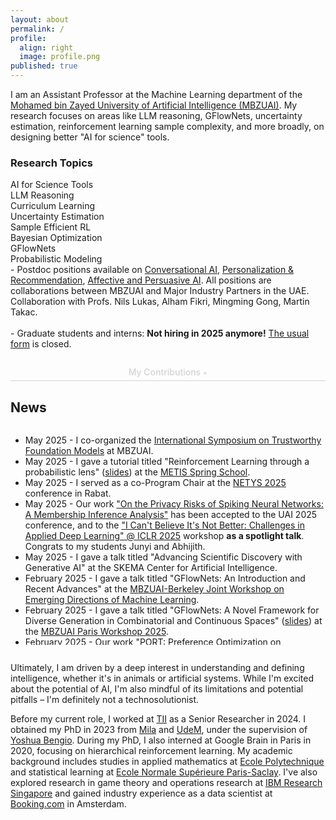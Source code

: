 ```yaml
---
layout: about
permalink: /
profile:
  align: right
  image: profile.png
published: true
---
```


<div class="intro-section">
  <p class="lead-text">
    I am an Assistant Professor at the Machine Learning department of the <a href="https://mbzuai.ac.ae/" target="_blank">Mohamed bin Zayed University of Artificial Intelligence (MBZUAI)</a>. My research focuses on areas like LLM reasoning, GFlowNets, uncertainty estimation, reinforcement learning sample complexity, and more broadly, on designing better "AI for science" tools.
  </p>



  <div class="research-topics">
    <h3>Research Topics</h3>
    <div class="topic-grid">
      <div class="topic-item">AI for Science Tools</div>
      <div class="topic-item">LLM Reasoning</div>
      <div class="topic-item">Curriculum Learning</div>
      <div class="topic-item">Uncertainty Estimation</div>
      <div class="topic-item">Sample Efficient RL</div>
      <div class="topic-item">Bayesian Optimization</div>
      <div class="topic-item">GFlowNets</div>
      <div class="topic-item">Probabilistic Modeling</div>
    </div>
  </div>

  <div class="highlight-box">
    - Postdoc positions available on <a href="https://apply.interfolio.com/167844">Conversational AI</a>, <a href="https://apply.interfolio.com/167795">Personalization & Recommendation</a>, <a href="https://apply.interfolio.com/167791">Affective and Persuasive AI</a>. All positions are collaborations between MBZUAI and Major Industry Partners in the UAE. Collaboration with Profs. Nils Lukas, Alham Fikri, Mingming Gong, Martin Takac.
    <br><br>
    - Graduate students and interns: <span class="highlight-text"><b>Not hiring in 2025 anymore!</b></span> 
    <a href="https://forms.gle/y8pgujVkaVeV5kVm7">The usual form</a> is closed. 
  </div>

  <div class="my-contributions" style="margin-top: 2em; ">
    <h3 id="contributions-toggle" style="cursor: pointer; text-align: center; color: #d3d3d3; display: block; border-bottom: 1px solid #d3d3d3; padding-bottom: 5px; user-select: none; font-size: 1em; font-weight: 500; margin: auto;">
      My Contributions
      <span id="contributions-icon" style="color: #d3d3d3; font-size: 0.8em;">+</span>
    </h3>
    <div id="contributions-content" style="display: none; text-align: left;">
      <p>
        I build more capable and reliable AI. My research focuses on teaching machines to reason, plan, and generate diverse solutions under uncertainty.
      </p>
      <p>
        My work is centered on three key areas:
      </p>
      <ol style="padding-left: 20px;">
        <li style="margin-bottom: 1em;">
          <strong>Developing Novel Methods:</strong> I am a core contributor to <strong>Generative Flow Networks (GFlowNets)</strong>, a modern framework for structured probabilistic sampling. I also design new techniques for crucial problems like <strong>uncertainty estimation (DEUP)</strong> and <strong>efficient curriculum learning</strong>.
        </li>
        <li style="margin-bottom: 1em;">
          <strong>Advancing Large Language Models:</strong> I apply these methods to improve the reasoning and alignment of LLMs, with projects focused on enhancing multi-step logic and fine-tuning models with human preferences.
        </li>
        <li style="margin-bottom: 1em;">
          <strong>Building Tools for the Community:</strong> I believe in advancing science through shared tools. I created the <strong><code><a href="https://github.com/saleml/torchgfn" target="_blank">torchgfn</a></code></strong> library for GFlowNets and have co-led the development of benchmarks like <strong><a href="https://minigrid.farama.org/" target="_blank">BabyAI</a></strong>, <strong><a href="https://github.com/mbzuai-nlp/finchain" target="_blank">FinChain</a></strong>, and <strong><a href="https://github.com/choukrani/llm-babybench" target="_blank">LLM-BabyBench</a></strong>.
        </li>
      </ol>
      <p>
        Ultimately, I aim to create AI systems that are robust, creative, and trustworthy enough for real-world deployment.
      </p>
    </div>
  </div>
</div>

<div class="news" style="margin-top: 2em;">
<h2>News</h2>
<div style="max-height: 25em; overflow-y: auto;">
<ul>
    <li><span class="news-date">May 2025</span> - I co-organized the <a href="https://istfm.github.io/index.html" target="_blank">International Symposium on Trustworthy Foundation Models</a> at MBZUAI.</li>   
  <li><span class="news-date">May 2025</span> - I gave a tutorial titled "Reinforcement Learning through a probabilistic lens" (<a href="{{site.baseurl}}/assets/files/metis2025.pdf" target="_blank">slides</a>) at the <a href="https://netys.org/">METIS Spring School</a>.</li>
  <li><span class="news-date">May 2025</span> - I served as a co-Program Chair at the <a href="https://netys.org/" target="_blank">NETYS 2025</a> conference in Rabat.</li>  
  <li><span class="news-date">May 2025</span> - Our work <a href="https://www.arxiv.org/abs/2502.13191">"On the Privacy Risks of Spiking Neural Networks: A Membership Inference Analysis"</a> has been accepted to the UAI 2025 conference, and to the <a href="https://sites.google.com/view/icbinb-2025">"I Can't Believe It's Not Better: Challenges in Applied Deep Learning" @ ICLR 2025</a> workshop <b>as a spotlight talk</b>. Congrats to my students Junyi and Abhijith.</li>
  <li><span class="news-date">May 2025</span> - I gave a talk titled "Advancing Scientific Discovery with Generative AI" at the SKEMA Center for Artificial Intelligence.</li>
  <li><span class="news-date">February 2025</span> - I gave a talk titled "GFlowNets: An Introduction and Recent Advances" at the <a href="https://emerging-ml.github.io/">MBZUAI-Berkeley Joint Workshop on Emerging Directions of Machine Learning</a>.</li>
  <li><span class="news-date">February 2025</span> - I gave a talk titled "GFlowNets: A Novel Framework for Diverse Generation in Combinatorial and Continuous Spaces" (<a href="{{site.baseurl}}/assets/files/mbzuai_paris_workshop_feb25.pdf" target="_blank">slides</a>) at the <a href="https://mbzuai-paris.github.io/workshop-2025">MBZUAI Paris Workshop 2025</a>.</li>
  <li><span class="news-date">February 2025</span> - Our work <a href="https://arxiv.org/abs/2406.16061">"PORT: Preference Optimization on Reasoning Traces"</a> has been accepted to the <a href="https://2025.naacl.org/">NAACL 2025</a> conference.</li>
  <li><span class="news-date">February 2025</span> - Our work "Customer Reactions to Companion AI: Exploring Opportunities and Threats for Vulnerable Consumers" has been accepted to the <a href="https://www.servsig.org/wordpress/2024/08/2025-frontiers-in-service-in-hec-montreal-canada/">Frontiers in service 2025</a> conference.</li>
  <li><span class="news-date">December 2024</span> - I gave a keynote talk titled "Advancing the Fourth Paradigm: Machine Learning Frameworks for Experimental Science" at the  the <a href="https://morocco.ai/events/conferences/MoroccoAI-Conference-2024/index.html">MoroccoAI 2024 conference</a>.</li>
  <li><span class="news-date">November 2024</span> - I attended the <a href="https://climb.berkeley.edu/climb-workshop/">CLIMB workshop</a>, and the <a href="https://simons.berkeley.edu/workshops/domain-adaptation-related-areas" target="_blank">Domain adaption and related areas workshop</a> at the Simon's institute, in University of California, Berkeley.</li>
  <li><span class="news-date">September 2024</span> - I joined MBZUAI as an Assistant Professor in the Machine Learning Department.</li>
</ul>
</div>
</div>

<div style="margin-top: 2em;">
  <p>
    Ultimately, I am driven by a deep interest in understanding and defining intelligence, whether it's in animals or artificial systems. While I'm excited about the potential of AI, I'm also mindful of its limitations and potential pitfalls – I'm definitely not a technosolutionist.
  </p>
  <p>
    Before my current role, I worked at <a href="https://www.tii.ae/" target="_blank">TII</a> as a Senior Researcher in 2024. I obtained my PhD in 2023 from <a href="https://mila.quebec/en/" target="_blank">Mila</a> and <a href="https://www.umontreal.ca/en" target="_blank">UdeM</a>, under the supervision of <a href="https://yoshuabengio.org/" target="_blank">Yoshua Bengio</a>. During my PhD, I also interned at Google Brain in Paris in 2020, focusing on hierarchical reinforcement learning. My academic background includes studies in applied mathematics at <a href="https://www.polytechnique.edu/" target="_blank">Ecole Polytechnique</a> and statistical learning at <a href="https://ens-paris-saclay.fr/" target="_blank">Ecole Normale Supérieure Paris-Saclay</a>. I've also explored research in game theory and operations research at <a href="https://researcher.watson.ibm.com/researcher/view_group.php?id=8131" target="_blank">IBM Research Singapore</a> and gained industry experience as a data scientist at <a href="https://www.booking.com/">Booking.com</a> in Amsterdam.
  </p>
</div>

<script>
  const contributionsToggle = document.getElementById('contributions-toggle');
  const contributionsContent = document.getElementById('contributions-content');
  const contributionsIcon = document.getElementById('contributions-icon');

  contributionsToggle.addEventListener('click', () => {
    if (contributionsContent.style.display === 'none') {
      contributionsContent.style.display = 'block';
      contributionsIcon.textContent = '-';
    } else {
      contributionsContent.style.display = 'none';
      contributionsIcon.textContent = '+';
    }
  });
</script>
